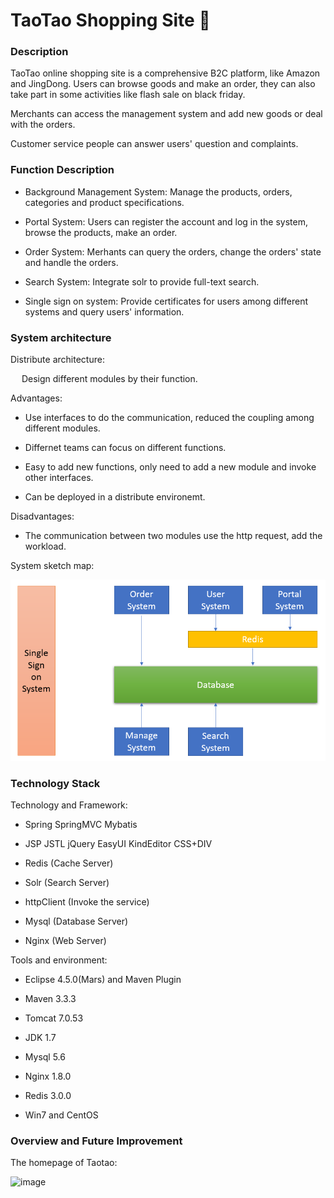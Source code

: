 # TaoTao Shopping Site  :convenience_store:

### Description   

TaoTao online shopping site is a comprehensive B2C platform, like Amazon and JingDong. Users can browse goods and make an order, they can also take part in some activities like flash sale on black friday.

Merchants can access the management system and add new goods or deal with the orders.

Customer service people can answer users' question and complaints.

### Function Description

- Background Management System: Manage the products, orders, categories and product specifications.

- Portal System: Users can register the account and log in the system, browse the products, make an order.

- Order System: Merhants can query the orders, change the orders' state and handle the orders.

- Search System: Integrate solr to provide full-text search.

- Single sign on system: Provide certificates for users among different systems and query users' information.

### System architecture

Distribute architecture:

  &emsp; Design different modules by their function.

Advantages:

- Use interfaces to do the communication, reduced the coupling among different modules.

- Differnet teams can focus on different functions.

- Easy to add new functions, only need to add a new module and invoke other interfaces.

- Can be deployed in a distribute environemt.

Disadvantages:

- The communication between two modules use the http request, add the workload.

System sketch map:

![image](https://github.com/ZehuaWang/TaoTao_ShoppingSite/blob/master/pic/SystemArch.png)

### Technology Stack

Technology and Framework:

- Spring SpringMVC Mybatis

- JSP JSTL jQuery EasyUI KindEditor CSS+DIV

- Redis (Cache Server)

- Solr (Search Server)

- httpClient (Invoke the service)

- Mysql (Database Server)

- Nginx (Web Server)

Tools and environment:

- Eclipse 4.5.0(Mars) and Maven Plugin

- Maven 3.3.3

- Tomcat 7.0.53

- JDK 1.7

- Mysql 5.6

- Nginx 1.8.0

- Redis 3.0.0

- Win7 and CentOS

### Overview and Future Improvement

The homepage of Taotao:


![image]()
